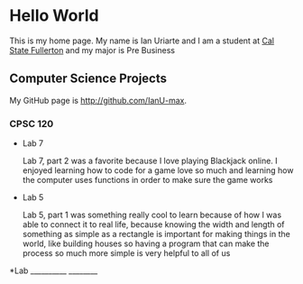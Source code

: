 # Hello World

This is my home page. My name is Ian Uriarte and I am a student at [Cal State Fullerton](http://www.fullerton.edu/) and my major is Pre Business 

## Computer Science Projects

My GitHub page is http://github.com/IanU-max.

### CPSC 120

* Lab 7

    Lab 7, part 2 was a favorite because I love playing Blackjack online.
    I enjoyed learning how to code for a game love so much and learning how
    the computer uses functions in order to make sure the game works

  
* Lab 5
  
  Lab 5, part 1 was something really cool to learn because of how I was able to connect it to real life, because knowing the width and length of something as simple as a rectangle is important for making things in the world, like building houses so having a program that can make the process so much more simple is very helpful to all of us 
  




*Lab __________ ________
